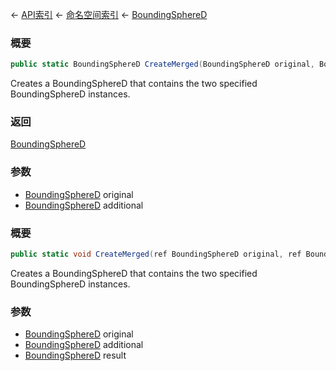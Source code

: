 ← [API索引](Api-Index) ← [命名空间索引](Namespace-Index) ← [BoundingSphereD](VRageMath.BoundingSphereD)

### 概要

```csharp
public static BoundingSphereD CreateMerged(BoundingSphereD original, BoundingSphereD additional)
```

Creates a BoundingSphereD that contains the two specified BoundingSphereD instances.

### 返回

[BoundingSphereD](VRageMath.BoundingSphereD)

### 参数

* [BoundingSphereD](VRageMath.BoundingSphereD) original
* [BoundingSphereD](VRageMath.BoundingSphereD) additional
### 概要

```csharp
public static void CreateMerged(ref BoundingSphereD original, ref BoundingSphereD additional, out BoundingSphereD result)
```

Creates a BoundingSphereD that contains the two specified BoundingSphereD instances.

### 参数

* [BoundingSphereD](VRageMath.BoundingSphereD) original
* [BoundingSphereD](VRageMath.BoundingSphereD) additional
* [BoundingSphereD](VRageMath.BoundingSphereD) result
